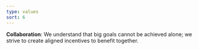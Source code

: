 ```yaml
---
type: values
sort: 6
---
```

**Collaboration**: We understand that big goals cannot be achieved alone; we strive to create aligned incentives to benefit together.